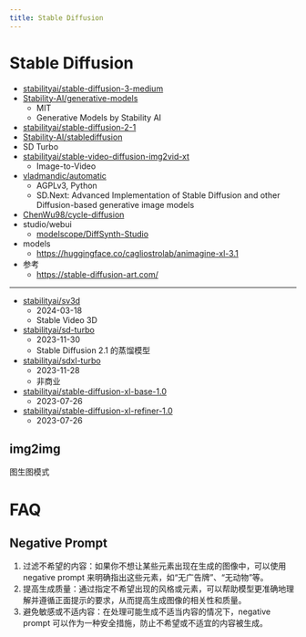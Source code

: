 ```yaml
---
title: Stable Diffusion
---
```


# Stable Diffusion

- [stabilityai/stable-diffusion-3-medium](https://huggingface.co/spaces/stabilityai/stable-diffusion-3-medium)
- [Stability-AI/generative-models](https://github.com/Stability-AI/generative-models)
  - MIT
  - Generative Models by Stability AI
- [stabilityai/stable-diffusion-2-1](https://huggingface.co/stabilityai/stable-diffusion-2-1)
- [Stability-AI/stablediffusion](https://github.com/Stability-AI/stablediffusion)
- SD Turbo
- [stabilityai/stable-video-diffusion-img2vid-xt](https://huggingface.co/stabilityai/stable-video-diffusion-img2vid-xt)
  - Image-to-Video
- [vladmandic/automatic](https://github.com/vladmandic/automatic)
  - AGPLv3, Python
  - SD.Next: Advanced Implementation of Stable Diffusion and other Diffusion-based generative image models
- [ChenWu98/cycle-diffusion](https://github.com/ChenWu98/cycle-diffusion)
- studio/webui
  - [modelscope/DiffSynth-Studio](https://github.com/modelscope/DiffSynth-Studio)
- models
  - https://huggingface.co/cagliostrolab/animagine-xl-3.1
- 参考
  - https://stable-diffusion-art.com/

---

- [stabilityai/sv3d](https://huggingface.co/stabilityai/sv3d)
  - 2024-03-18
  - Stable Video 3D
- [stabilityai/sd-turbo](https://huggingface.co/stabilityai/sd-turbo)
  - 2023-11-30
  - Stable Diffusion 2.1 的蒸馏模型
- [stabilityai/sdxl-turbo](https://huggingface.co/stabilityai/sdxl-turbo)
  - 2023-11-28
  - 非商业
- [stabilityai/stable-diffusion-xl-base-1.0](https://huggingface.co/stabilityai/stable-diffusion-xl-base-1.0)
  - 2023-07-26
- [stabilityai/stable-diffusion-xl-refiner-1.0](https://huggingface.co/stabilityai/stable-diffusion-xl-refiner-1.0)
  - 2023-07-26


## img2img

图生图模式

# FAQ

## Negative Prompt

1. 过滤不希望的内容：如果你不想让某些元素出现在生成的图像中，可以使用 negative prompt 来明确指出这些元素，如“无广告牌”、“无动物”等。
1. 提高生成质量：通过指定不希望出现的风格或元素，可以帮助模型更准确地理解并遵循正面提示的要求，从而提高生成图像的相关性和质量。
1. 避免敏感或不适内容：在处理可能生成不适当内容的情况下，negative prompt 可以作为一种安全措施，防止不希望或不适宜的内容被生成。
